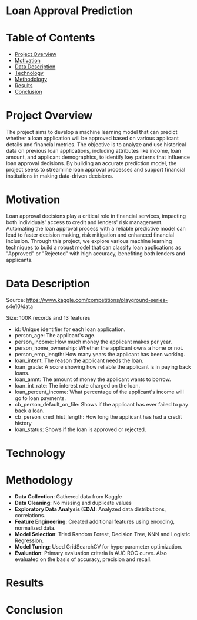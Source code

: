 # Loan Approval Prediction

# Table of Contents
* [Project Overview](#project-overview)
* [Motivation](#motivation)
* [Data Description](data-description)
* [Technology](#technology)
* [Methodology](#methodology)
* [Results](#results)
* [Conclusion](#conclusion)


# Project Overview
The project aims to develop a machine learning model that can predict whether a loan application will be approved based on various applicant details and financial metrics. 
The objective is to analyze and use historical data on previous loan applications, including attributes like income, loan amount, and applicant demographics, to identify key patterns that influence loan approval decisions. 
By building an accurate prediction model, the project seeks to streamline loan approval processes and support financial institutions in making data-driven decisions.

# Motivation
Loan approval decisions play a critical role in financial services, impacting both individuals' access to credit and lenders' risk management. 
Automating the loan approval process with a reliable predictive model can lead to faster decision making, risk mitigation and enhanced financial inclusion.
Through this project, we explore various machine learning techniques to build a robust model that can classify loan applications as "Approved" or "Rejected" with high accuracy, benefiting both lenders and applicants.

# Data Description
Source: https://www.kaggle.com/competitions/playground-series-s4e10/data

Size: 100K records and 13 features

* id: Unique identifier for each loan application.
* person_age: The applicant's age.
* person_income: How much money the applicant makes per year.
* person_home_ownership: Whether the applicant owns a home or not.
* person_emp_length: How many years the applicant has been working.
* loan_intent: The reason the applicant needs the loan.
* loan_grade: A score showing how reliable the applicant is in paying back loans.
* loan_amnt: The amount of money the applicant wants to borrow.
* loan_int_rate: The interest rate charged on the loan.
* loan_percent_income: What percentage of the applicant's income will go to loan payments.
* cb_person_default_on_file: Shows if the applicant has ever failed to pay back a loan.
* cb_person_cred_hist_length: How long the applicant has had a credit history
* loan_status: Shows if the loan is approved or rejected.

# Technology

# Methodology
* **Data Collection**: Gathered data from Kaggle 
* **Data Cleaning**: No missing and duplicate values
* **Exploratory Data Analysis (EDA)**: Analyzed data distributions, correlations.
* **Feature Engineering**: Created additional features using encoding, normalized data.
* **Model Selection**: Tried Random Forest, Decision Tree, KNN and Logistic Regression.
* **Model Tuning**: Used GridSearchCV for hyperparameter optimization.
* **Evaluation**: Primary evaluation criteria is AUC ROC curve. Also evaluated on the basis of accuracy, precision and recall.

# Results

# Conclusion


